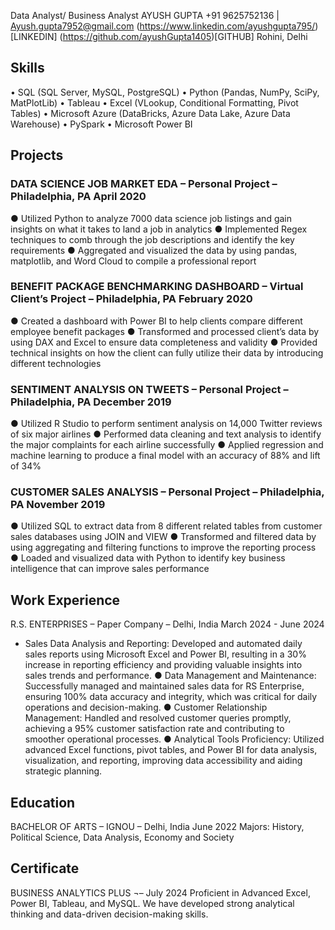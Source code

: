 Data Analyst/ Business Analyst
AYUSH GUPTA
+91 9625752136 | Ayush.gupta7952@gmail.com
(https://www.linkedin.com/ayushgupta795/)[LINKEDIN]
(https://github.com/ayushGupta1405)[GITHUB]
Rohini, Delhi
## Skills
 
•	SQL (SQL Server, MySQL, PostgreSQL)
•	Python (Pandas, NumPy, SciPy, MatPlotLib)
•	Tableau
•	Excel (VLookup, Conditional Formatting, Pivot Tables)
•	Microsoft Azure (DataBricks, Azure Data Lake, Azure Data Warehouse)
•	PySpark
•	Microsoft Power BI
 
## Projects
### DATA SCIENCE JOB MARKET EDA – Personal Project – Philadelphia, PA	April 2020
   ●	Utilized Python to analyze 7000 data science job listings and gain insights on what it takes to land a job in analytics
   ●	Implemented Regex techniques to comb through the job descriptions and identify the key requirements 
   ●	Aggregated and visualized the data by using pandas, matplotlib, and Word Cloud to compile a professional report
### BENEFIT PACKAGE BENCHMARKING DASHBOARD – Virtual Client’s Project – Philadelphia, PA	February 2020
   ●	Created a dashboard with Power BI to help clients compare different employee benefit packages
   ●	Transformed and processed client’s data by using DAX and Excel to ensure data completeness and validity
   ●	Provided technical insights on how the client can fully utilize their data by introducing different technologies 
### SENTIMENT ANALYSIS ON TWEETS – Personal Project – Philadelphia, PA 	December 2019
   ●	Utilized R Studio to perform sentiment analysis on 14,000 Twitter reviews of six major airlines
   ●	Performed data cleaning and text analysis to identify the major complaints for each airline successfully
   ●	Applied regression and machine learning to produce a final model with an accuracy of 88% and lift of 34%
### CUSTOMER SALES ANALYSIS – Personal Project – Philadelphia, PA 	November 2019
   ●	Utilized SQL to extract data from 8 different related tables from customer sales databases using JOIN and VIEW
   ●	Transformed and filtered data by using aggregating and filtering functions to improve the reporting process
   ●	Loaded and visualized data with Python to identify key business intelligence that can improve sales performance
## Work Experience
R.S. ENTERPRISES – Paper Company – Delhi, India 	March 2024 - June 2024
   -	Sales Data Analysis and Reporting: Developed and automated daily sales reports using Microsoft Excel and Power BI, resulting in a 30% increase in reporting efficiency and providing valuable insights into 
      sales trends and performance.
   ●	Data Management and Maintenance: Successfully managed and maintained sales data for RS Enterprise, ensuring 100% data accuracy and integrity, which was critical for daily operations and decision-making.
   ●	Customer Relationship Management: Handled and resolved customer queries promptly, achieving a 95% customer satisfaction rate and contributing to smoother operational processes.
   ●	Analytical Tools Proficiency: Utilized advanced Excel functions, pivot tables, and Power BI for data analysis, visualization, and reporting, improving data accessibility and aiding strategic planning.	
## Education
BACHELOR OF ARTS – IGNOU  – Delhi, India                                                                                                                                  June 2022
Majors: History, Political Science, Data Analysis, Economy and Society  
## Certificate 
BUSINESS ANALYTICS PLUS ¬–                                                                                                            July 2024
Proficient in Advanced Excel, Power BI, Tableau, and MySQL.
We have developed strong analytical thinking and data-driven decision-making skills.


